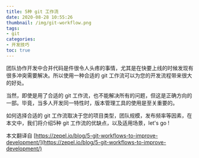 ```yaml
---
title: 5种 git 工作流
date: 2020-08-28 10:55:26
thumbnail: /img/git-workflow.png
tags: 
- git
categories:
- 开发技巧
toc: true
---
```

团队协作开发中合并代码是件很令人头疼的事情，尤其是在快要上线的时候发现有很多冲突需要解决。所以使用一种合适的 git 工作流可以为您的开发流程带来很大的好处。

当然，即使是用了合适的 git 工作流，也不能解决所有的问题，但这是正确方向的一部。毕竟，当多人开发同一特性时，版本管理工具的使用是至关重要的。

如何选择合适的 git 工作流取决于您的项目类型，团队规模，发布频率等因素，在本文中，我们将介绍5种 git 工作流的优缺点，以及适用场景，let's go !
<!-- more -->
本文翻译自 [https://zepel.io/blog/5-git-workflows-to-improve-development/](https://zepel.io/blog/5-git-workflows-to-improve-development/)